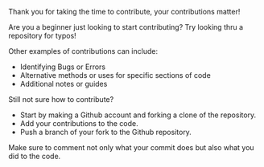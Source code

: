 Thank you for taking the time to contribute, your contributions matter!

Are you a beginner just looking to start contributing? Try looking thru a repository for typos!

Other examples of contributions can include:
  - Identifying Bugs or Errors
  - Alternative methods or uses for specific sections of code
  - Additional notes or guides

Still not sure how to contribute?
  - Start by making a Github account and forking a clone of the repository.
  - Add your contributions to the code.
  - Push a branch of your fork to the Github repository.

Make sure to comment not only what your commit does but also what you did to the code.
